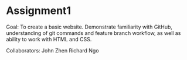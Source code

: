 # Assignment1

Goal:
To create a basic website. Demonstrate familiarity with GitHub, understanding of git commands and feature branch workflow, as well as ability to work with HTML and CSS.

Collaborators:
John Zhen
Richard Ngo